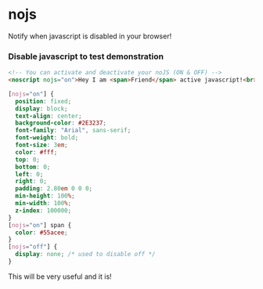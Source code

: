 nojs
====

Notify when javascript is disabled in your browser!

### Disable javascript to test demonstration

```html
<!-- You can activate and deactivate your noJS (ON & OFF) -->
<noscript nojs="on">Hey I am <span>Friend</span> active javascript!<br>Please refresh the page.</noscript>
```

```css
[nojs="on"] {
  position: fixed;
  display: block;
  text-align: center;
  background-color: #2E3237;
  font-family: "Arial", sans-serif;
  font-weight: bold;
  font-size: 3em;
  color: #fff;
  top: 0;
  bottom: 0;
  left: 0;
  right: 0;
  padding: 2.80em 0 0 0;
  min-height: 100%;
  min-width: 100%;
  z-index: 100000;
}
[nojs="on"] span {
  color: #55acee;
}
[nojs="off"] {
  display: none; /* used to disable off */
}
```
This will be very useful and it is!

